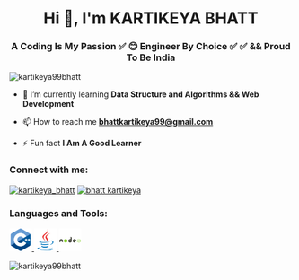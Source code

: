 <h1 align="center">Hi 👋, I'm KARTIKEYA BHATT</h1>
<h3 align="center">A Coding Is My Passion ✅ 😊 Engineer By Choice ✅ ✅ && Proud To Be India</h3>

<p align="left"> <img src="https://cdn.dribbble.com/users/1162077/screenshots/3848914/programmer.gif" alt="kartikeya99bhatt" /> </p>

- 🌱 I’m currently learning **Data Structure and Algorithms && Web Development**

- 📫 How to reach me **bhattkartikeya99@gmail.com**

- ⚡ Fun fact **I Am A Good Learner**

<h3 align="left">Connect with me:</h3>
<p align="left">
<a href="https://www.leetcode.com/kartikeya_bhatt" target="blank"><img align="center" src="https://raw.githubusercontent.com/rahuldkjain/github-profile-readme-generator/master/src/images/icons/Social/leet-code.svg" alt="kartikeya_bhatt" height="30" width="40" /></a>
<a href="https://auth.geeksforgeeks.org/user/bhatt kartikeya" target="blank"><img align="center" src="https://raw.githubusercontent.com/rahuldkjain/github-profile-readme-generator/master/src/images/icons/Social/geeks-for-geeks.svg" alt="bhatt kartikeya" height="30" width="40" /></a>
</p>

<h3 align="left">Languages and Tools:</h3>
<p align="left"> <a href="https://www.w3schools.com/cpp/" target="_blank" rel="noreferrer"> <img src="https://raw.githubusercontent.com/devicons/devicon/master/icons/cplusplus/cplusplus-original.svg" alt="cplusplus" width="40" height="40"/> </a> <a href="https://www.java.com" target="_blank" rel="noreferrer"> <img src="https://raw.githubusercontent.com/devicons/devicon/master/icons/java/java-original.svg" alt="java" width="40" height="40"/> </a> <a href="https://nodejs.org" target="_blank" rel="noreferrer"> <img src="https://raw.githubusercontent.com/devicons/devicon/master/icons/nodejs/nodejs-original-wordmark.svg" alt="nodejs" width="40" height="40"/> </a> </p>

<p><img align="center" src="https://github-readme-stats.vercel.app/api/top-langs?username=kartikeya99bhatt&show_icons=true&locale=en&layout=compact" alt="kartikeya99bhatt" /></p>
